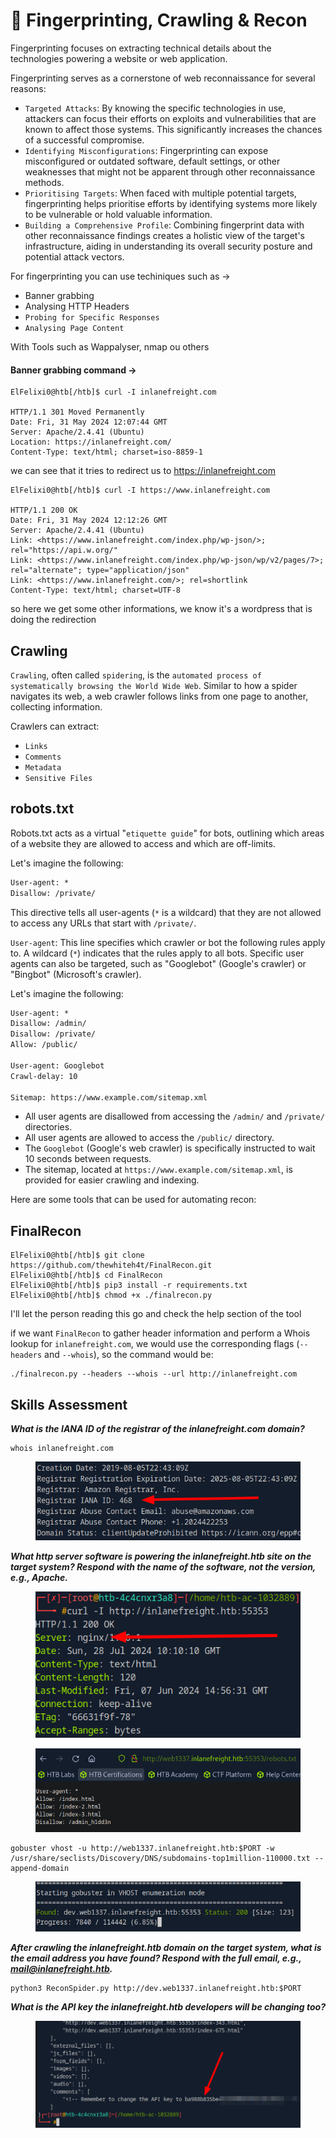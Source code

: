 # 🔑 Fingerprinting, Crawling & Recon

Fingerprinting focuses on extracting technical details about the technologies powering a website or web application.

Fingerprinting serves as a cornerstone of web reconnaissance for several reasons:

* `Targeted Attacks`: By knowing the specific technologies in use, attackers can focus their efforts on exploits and vulnerabilities that are known to affect those systems. This significantly increases the chances of a successful compromise.
* `Identifying Misconfigurations`: Fingerprinting can expose misconfigured or outdated software, default settings, or other weaknesses that might not be apparent through other reconnaissance methods.
* `Prioritising Targets`: When faced with multiple potential targets, fingerprinting helps prioritise efforts by identifying systems more likely to be vulnerable or hold valuable information.
* `Building a Comprehensive Profile`: Combining fingerprint data with other reconnaissance findings creates a holistic view of the target's infrastructure, aiding in understanding its overall security posture and potential attack vectors.

For fingerprinting you can use techiniques such as ->

* Banner grabbing
* Analysing HTTP Headers
* `Probing for Specific Responses`
* `Analysing Page Content`

With Tools such as Wappalyser, nmap ou others

#### Banner grabbing command ->

```
ElFelixi0@htb[/htb]$ curl -I inlanefreight.com

HTTP/1.1 301 Moved Permanently
Date: Fri, 31 May 2024 12:07:44 GMT
Server: Apache/2.4.41 (Ubuntu)
Location: https://inlanefreight.com/
Content-Type: text/html; charset=iso-8859-1
```

we can see that it tries to redirect us to https://inlanefreight.com

```
ElFelixi0@htb[/htb]$ curl -I https://www.inlanefreight.com

HTTP/1.1 200 OK
Date: Fri, 31 May 2024 12:12:26 GMT
Server: Apache/2.4.41 (Ubuntu)
Link: <https://www.inlanefreight.com/index.php/wp-json/>; rel="https://api.w.org/"
Link: <https://www.inlanefreight.com/index.php/wp-json/wp/v2/pages/7>; rel="alternate"; type="application/json"
Link: <https://www.inlanefreight.com/>; rel=shortlink
Content-Type: text/html; charset=UTF-8
```

so here we get some other informations, we know it's a wordpress that is doing the redirection

## Crawling

`Crawling`, often called `spidering`, is the `automated process of systematically browsing the World Wide Web`. Similar to how a spider navigates its web, a web crawler follows links from one page to another, collecting information.

Crawlers can extract:

* `Links`
* `Comments`
* `Metadata`
* `Sensitive Files`

## robots.txt

Robots.txt acts as a virtual "`etiquette guide`" for bots, outlining which areas of a website they are allowed to access and which are off-limits.

Let's imagine the following:

```txt
User-agent: *
Disallow: /private/
```

This directive tells all user-agents (`*` is a wildcard) that they are not allowed to access any URLs that start with `/private/`.

`User-agent`: This line specifies which crawler or bot the following rules apply to. A wildcard (`*`) indicates that the rules apply to all bots. Specific user agents can also be targeted, such as "Googlebot" (Google's crawler) or "Bingbot" (Microsoft's crawler).

Let's imagine the following:

```txt
User-agent: *
Disallow: /admin/
Disallow: /private/
Allow: /public/

User-agent: Googlebot
Crawl-delay: 10

Sitemap: https://www.example.com/sitemap.xml
```

* All user agents are disallowed from accessing the `/admin/` and `/private/` directories.
* All user agents are allowed to access the `/public/` directory.
* The `Googlebot` (Google's web crawler) is specifically instructed to wait 10 seconds between requests.
* The sitemap, located at `https://www.example.com/sitemap.xml`, is provided for easier crawling and indexing.

Here are some tools that can be used for automating recon:

## FinalRecon

```shell-session
ElFelixi0@htb[/htb]$ git clone https://github.com/thewhiteh4t/FinalRecon.git
ElFelixi0@htb[/htb]$ cd FinalRecon
ElFelixi0@htb[/htb]$ pip3 install -r requirements.txt
ElFelixi0@htb[/htb]$ chmod +x ./finalrecon.py
```

I'll let the person reading this go and check the help section of the tool

if we want `FinalRecon` to gather header information and perform a Whois lookup for `inlanefreight.com`, we would use the corresponding flags (`--headers` and `--whois`), so the command would be:

```shell-session
./finalrecon.py --headers --whois --url http://inlanefreight.com
```

## Skills Assessment

_**What is the IANA ID of the registrar of the inlanefreight.com domain?**_

```
whois inlanefreight.com
```

<figure><img src="../../../.gitbook/assets/image (1278).png" alt=""><figcaption></figcaption></figure>

_**What http server software is powering the inlanefreight.htb site on the target system? Respond with the name of the software, not the version, e.g., Apache.**_

<figure><img src="../../../.gitbook/assets/image (1277).png" alt=""><figcaption></figcaption></figure>

<figure><img src="../../../.gitbook/assets/image (1279).png" alt=""><figcaption></figcaption></figure>

```
gobuster vhost -u http://web1337.inlanefreight.htb:$PORT -w /usr/share/seclists/Discovery/DNS/subdomains-top1million-110000.txt --append-domain
```

<figure><img src="../../../.gitbook/assets/image (1280).png" alt=""><figcaption></figcaption></figure>



_**After crawling the inlanefreight.htb domain on the target system, what is the email address you have found? Respond with the full email, e.g., mail@inlanefreight.htb.**_

```
python3 ReconSpider.py http://dev.web1337.inlanefreight.htb:$PORT
```

_**What is the API key the inlanefreight.htb developers will be changing too?**_

<figure><img src="../../../.gitbook/assets/image (1281).png" alt=""><figcaption></figcaption></figure>

